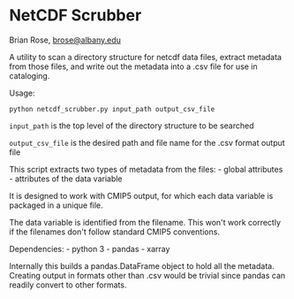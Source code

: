 # NetCDF Scrubber

Brian Rose, brose@albany.edu

A utility to scan a directory structure for netcdf data files,
extract metadata from those files,
and write out the metadata into a .csv file for use in cataloging.

Usage:

```
python netcdf_scrubber.py input_path output_csv_file
```

`input_path` is the top level of the directory structure to be searched

`output_csv_file` is the desired path and file name for the .csv format output file

This script extracts two types of metadata from the files:
    - global attributes
    - attributes of the data variable
    
It is designed to work with CMIP5 output, for which each data variable is packaged in a unique file.

The data variable is identified from the filename. This won't work correctly if the filenames
don't follow standard CMIP5 conventions.

Dependencies:
    - python 3
    - pandas
    - xarray
    
Internally this builds a pandas.DataFrame object to hold all the metadata.
Creating output in formats other than .csv would be trivial since pandas can readily convert to other formats.

